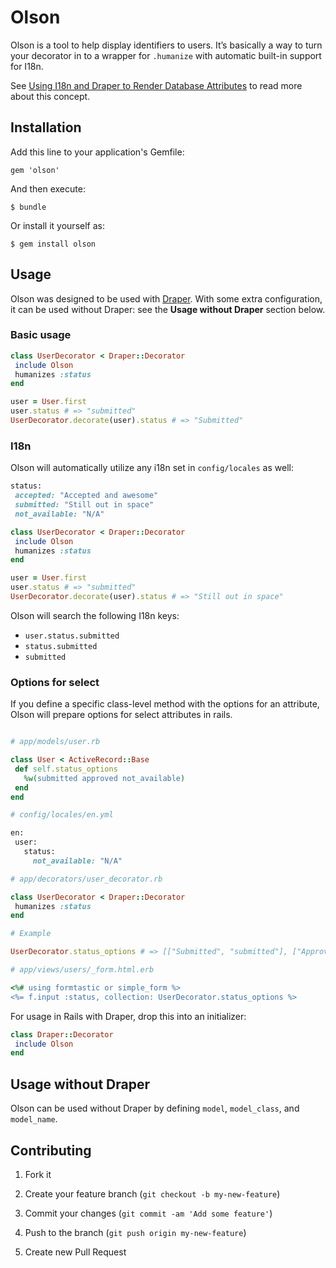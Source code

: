 # Olson

Olson is a tool to help display identifiers to users. It’s basically a way to turn your decorator in to a wrapper for `.humanize` with automatic built-in support for I18n.

See [Using I18n and Draper to Render Database Attributes](http://blog.amielmartin.com/post/12341219947/using-i18n-and-draper-to-render-database-attributes) to read more about this concept.

## Installation

Add this line to your application's Gemfile:

    gem 'olson'

And then execute:

    $ bundle

Or install it yourself as:

    $ gem install olson

## Usage

Olson was designed to be used with [Draper](https://github.com/drapergem/draper). With some extra configuration, it can be used without Draper: see the **Usage without Draper** section below.

### Basic usage

```ruby
class UserDecorator < Draper::Decorator
 include Olson
 humanizes :status
end

user = User.first
user.status # => "submitted"
UserDecorator.decorate(user).status # => "Submitted"
```

### I18n

Olson will automatically utilize any i18n set in `config/locales` as well:

```ruby
status:
 accepted: "Accepted and awesome"
 submitted: "Still out in space"
 not_available: "N/A"
```

```ruby
class UserDecorator < Draper::Decorator
 include Olson
 humanizes :status
end

user = User.first
user.status # => "submitted"
UserDecorator.decorate(user).status # => "Still out in space"
```

Olson will search the following I18n keys:


* `user.status.submitted`
* `status.submitted`
* `submitted`

### Options for select

If you define a specific class-level method with the options for an attribute, Olson will prepare options for select attributes in rails.

```ruby

# app/models/user.rb

class User < ActiveRecord::Base
 def self.status_options
   %w(submitted approved not_available)
 end
end

# config/locales/en.yml

en:
 user:
   status:
     not_available: "N/A"

# app/decorators/user_decorator.rb

class UserDecorator < Draper::Decorator
 humanizes :status
end

# Example

UserDecorator.status_options # => [["Submitted", "submitted"], ["Approved", "approved"], ["N/A", "not_available"]]

# app/views/users/_form.html.erb

<%# using formtastic or simple_form %>
<%= f.input :status, collection: UserDecorator.status_options %>
```

For usage in Rails with Draper, drop this into an initializer:

```ruby
class Draper::Decorator
 include Olson
end
```


## Usage without Draper

Olson can be used without Draper by defining `model`, `model_class`, and `model_name`.

## Contributing

1. Fork it

2. Create your feature branch (`git checkout -b my-new-feature`)

3. Commit your changes (`git commit -am 'Add some feature'`)

4. Push to the branch (`git push origin my-new-feature`)

5. Create new Pull Request
